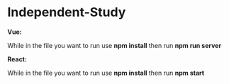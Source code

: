 # Independent-Study

**Vue:**

While in the file you want to run use **npm install** then run **npm run server** 

**React:**

While in the file you want to run use **npm install** then run **npm start**

